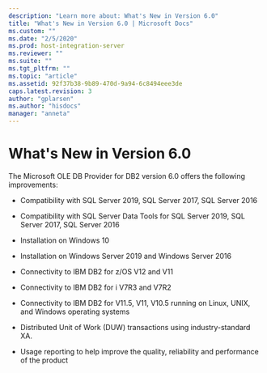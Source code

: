 ```yaml
---
description: "Learn more about: What's New in Version 6.0"
title: "What's New in Version 6.0 | Microsoft Docs"
ms.custom: ""
ms.date: "2/5/2020"
ms.prod: host-integration-server
ms.reviewer: ""
ms.suite: ""
ms.tgt_pltfrm: ""
ms.topic: "article"
ms.assetid: 92f37b38-9b89-470d-9a94-6c8494eee3de
caps.latest.revision: 3
author: "gplarsen"
ms.author: "hisdocs"
manager: "anneta"
---
```

# What's New in Version 6.0
The Microsoft OLE DB Provider for DB2 version 6.0 offers the following improvements:  
  
-   Compatibility with SQL Server 2019, SQL Server 2017, SQL Server 2016
  
-   Compatibility with SQL Server Data Tools for SQL Server 2019, SQL Server 2017, SQL Server 2016  
  
-   Installation on Windows 10  
  
-   Installation on Windows Server 2019 and Windows Server 2016
  
-   Connectivity to IBM DB2 for z/OS V12 and V11

-   Connectivity to IBM DB2 for i V7R3 and V7R2
  
-   Connectivity to IBM DB2 for V11.5, V11, V10.5 running on Linux, UNIX, and Windows operating systems

-   Distributed Unit of Work (DUW) transactions using industry-standard XA.

-   Usage reporting to help improve the quality, reliability and performance of the product

